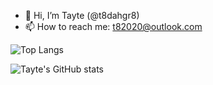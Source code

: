 - 👋 Hi, I’m Tayte (@t8dahgr8)
- 📫 How to reach me: t82020@outlook.com

<!---
t8dahgr8/t8dahgr8 is a ✨ special ✨ repository because its `README.md` (this file) appears on your GitHub profile.
You can click the Preview link to take a look at your changes.
--->

![Top Langs](https://github-readme-stats.vercel.app/api/top-langs/?username=anuraghazra&layout=compact&langs_count=10&title_color=ffffff&text_color=ffffff&bg_color=000000&border_color=ffffff)


![Tayte's GitHub stats](https://github-readme-stats.vercel.app/api?username=t8dahgr8&show_icons=true&theme=radical)
